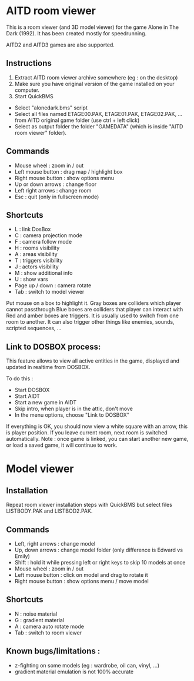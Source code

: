 # AITD room viewer

This is a room viewer (and 3D model viewer) for the game Alone in The Dark (1992).
It has been created mostly for speedrunning.

AITD2 and AITD3 games are also supported.

## Instructions 
1. Extract AITD room viewer archive somewhere (eg : on the desktop)
2. Make sure you have original version of the game installed on your computer.
3. Start QuickBMS
 - Select "alonedark.bms" script
 - Select all files named ETAGE00.PAK, ETAGE01.PAK, ETAGE02.PAK, ... from AITD original game folder (use ctrl + left click)
 - Select as output folder the folder "GAMEDATA" (which is inside "AITD room viewer" folder).

## Commands

- Mouse wheel : zoom in / out
- Left mouse button : drag map / highlight box
- Right mouse button : show options menu
- Up or down arrows : change floor
- Left right arrows : change room
- Esc : quit (only in fullscreen mode)

## Shortcuts 

- L : link DosBox
- C : camera projection mode
- F : camera follow mode
- H : rooms visibility
- A : areas visibility
- T : triggers visibility
- J : actors visibility
- M : show additional info
- U : show vars 
- Page up / down : camera rotate
- Tab : switch to model viewer

Put mouse on a box to highlight it.
Gray boxes are colliders which player cannot passthrough
Blue boxes are colliders that player can interact with
Red and amber boxes are triggers. It is usually used to switch from one room to another. It can also trigger other things like enemies, sounds, scripted sequences, ...

## Link to DOSBOX process: 
This feature allows to view all active entities in the game, displayed and updated in realtime from DOSBOX.

To do this :

- Start DOSBOX
- Start AIDT
- Start a new game in AIDT
- Skip intro, when player is in the attic, don't move 
- In the menu options, choose "Link to DOSBOX"

If everything is OK, you should now view a white square with an arrow, this is player position.
If you leave current room, next room is switched automatically.
Note : once game is linked, you can start another new game, or load a saved game, it will continue to work.

# Model viewer 

## Installation 

Repeat room viewer installation steps with QuickBMS but select files LISTBODY.PAK and LISTBOD2.PAK. 

## Commands 

- Left, right arrows : change model 
- Up, down arrows : change model folder (only difference is Edward vs Emily) 
- Shift : hold it while pressing left or right keys to skip 10 models at once
- Mouse wheel : zoom in / out
- Left mouse button : click on model and drag to rotate it
- Right mouse button : show options menu / move model

## Shortcuts 

- N : noise material
- G : gradient material
- A : camera auto rotate mode
- Tab : switch to room viewer

## Known bugs/limitations :

- z-fighting on some models (eg : wardrobe, oil can, vinyl, ...)  
- gradient material emulation is not 100% accurate
